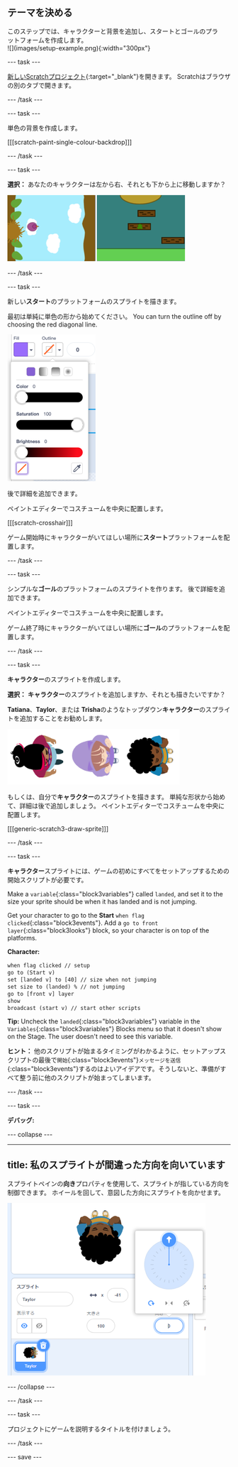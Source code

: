 ## テーマを決める

<div style="display: flex; flex-wrap: wrap">
<div style="flex-basis: 200px; flex-grow: 1; margin-right: 15px;">
このステップでは、キャラクターと背景を追加し、スタートとゴールのプラットフォームを作成します。 
</div>
<div>
![](images/setup-example.png){:width="300px"}
</div>
</div>

--- task ---

[新しいScratchプロジェクト](http://rpf.io/scratch-new){:target="_blank"}を開きます。 Scratchはブラウザの別のタブで開きます。

--- /task ---

--- task ---

単色の背景を作成します。

[[[scratch-paint-single-colour-backdrop]]]

--- /task ---

--- task ---

**選択：** あなたのキャラクターは左から右、それとも下から上に移動しますか？

![](images/direction-examples.png)

--- /task ---

--- task ---

新しい**スタート**のプラットフォームのスプライトを描きます。

最初は単純に単色の形から始めてください。 You can turn the outline off by choosing the red diagonal line.

![](images/no-outline.png)

後で詳細を追加できます。

ペイントエディターでコスチュームを中央に配置します。

[[[scratch-crosshair]]]

ゲーム開始時にキャラクターがいてほしい場所に**スタート**プラットフォームを配置します。

--- /task ---

--- task ---

シンプルな**ゴール**のプラットフォームのスプライトを作ります。 後で詳細を追加できます。

ペイントエディターでコスチュームを中央に配置します。

ゲーム終了時にキャラクターがいてほしい場所に**ゴール**のプラットフォームを配置します。

--- /task ---

--- task ---

**キャラクター**のスプライトを作成します。

**選択：** **キャラクター**のスプライトを追加しますか、それとも描きたいですか？

**Tatiana**、**Taylor**、または **Trisha**のようなトップダウン**キャラクター**のスプライトを追加することをお勧めします。

![Scratchで利用できるトップダウンスプライトの画像](images/top-down-sprites.png)

もしくは、自分で**キャラクター**のスプライトを描きます。 単純な形状から始めて、詳細は後で追加しましょう。 ペイントエディターでコスチュームを中央に配置します。

[[[generic-scratch3-draw-sprite]]]

--- /task ---

--- task ---

**キャラクター**スプライトには、ゲームの初めにすべてをセットアップするための開始スクリプトが必要です。

Make a `variable`{:class="block3variables"} called `landed`, and set it to the size your sprite should be when it has landed and is not jumping.

Get your character to go to the **Start** `when flag clicked`{:class="block3events"}. Add a `go to front layer`{:class="block3looks"} block, so your character is on top of the platforms.

**Character:**

```blocks3
when flag clicked // setup
go to (Start v)
set [landed v] to [40] // size when not jumping
set size to (landed) % // not jumping
go to [front v] layer
show
broadcast (start v) // start other scripts
```

**Tip:** Uncheck the `landed`{:class="block3variables"} variable in the `Variables`{:class="block3variables"} Blocks menu so that it doesn't show on the Stage. The user doesn't need to see this variable.

**ヒント：** 他のスクリプトが始まるタイミングがわかるように、セットアップスクリプトの最後で`開始`{:class="block3events"}`メッセージを送信`{:class="block3events"}するのはよいアイデアです。そうしないと、準備がすべて整う前に他のスクリプトが始まってしまいます。

--- /task ---

--- task ---

**デバッグ:**

--- collapse ---

---
title: 私のスプライトが間違った方向を向いています
---

スプライトペインの**向き**プロパティを使用して、スプライトが指している方向を制御できます。 ホイールを回して、意図した方向にスプライトを向かせます。

![向きプロパティが選択されたスプライトペイン。 スプライトの向きを調整するのに使う方向ホイールのポップアップメニューが表示されます。](images/direction-property.png)

--- /collapse ---

--- /task ---

--- task ---

プロジェクトにゲームを説明するタイトルを付けましょう。

--- /task ---

--- save ---
